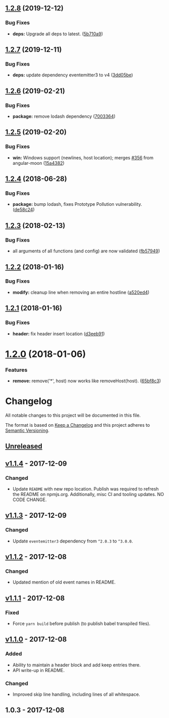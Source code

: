 ## [1.2.8](https://github.com/gadicc/node-hosts-so-easy/compare/v1.2.7...v1.2.8) (2019-12-12)


### Bug Fixes

* **deps:** Upgrade all deps to latest. ([5b710a9](https://github.com/gadicc/node-hosts-so-easy/commit/5b710a9b2b0d128977ec5f0abe5cd87e53a89979))

## [1.2.7](https://github.com/gadicc/node-hosts-so-easy/compare/v1.2.6...v1.2.7) (2019-12-11)


### Bug Fixes

* **deps:** update dependency eventemitter3 to v4 ([3dd05be](https://github.com/gadicc/node-hosts-so-easy/commit/3dd05be))

## [1.2.6](https://github.com/gadicc/node-hosts-so-easy/compare/v1.2.5...v1.2.6) (2019-02-21)


### Bug Fixes

* **package:** remove lodash dependency ([7003364](https://github.com/gadicc/node-hosts-so-easy/commit/7003364))

## [1.2.5](https://github.com/gadicc/node-hosts-so-easy/compare/v1.2.4...v1.2.5) (2019-02-20)


### Bug Fixes

* **win:** Windows support (newlines, host location); merges [#356](https://github.com/gadicc/node-hosts-so-easy/issues/356) from angular-moon ([15a4382](https://github.com/gadicc/node-hosts-so-easy/commit/15a4382))

<a name="1.2.4"></a>
## [1.2.4](https://github.com/gadicc/node-hosts-so-easy/compare/v1.2.3...v1.2.4) (2018-06-28)


### Bug Fixes

* **package:** bump lodash, fixes Prototype Pollution vulnerability. ([de58c24](https://github.com/gadicc/node-hosts-so-easy/commit/de58c24))

<a name="1.2.3"></a>
## [1.2.3](https://github.com/gadicc/node-hosts-so-easy/compare/2a61e5137a724276db367e804f9f0accc407c901...v1.2.3) (2018-02-13)


### Bug Fixes

* all arguments of all functions (and config) are now validated ([fb57949](https://github.com/gadicc/node-hosts-so-easy/commit/fb57949))

<a name="1.2.2"></a>
## [1.2.2](https://github.com/gadicc/node-hosts-so-easy/compare/d3eeb912f9d55c291e207873c80602ac0536ac1d...v1.2.2) (2018-01-16)


### Bug Fixes

* **modify:** cleanup line when removing an entire hostline ([a520ed4](https://github.com/gadicc/node-hosts-so-easy/commit/a520ed4))

<a name="1.2.1"></a>
## [1.2.1](https://github.com/gadicc/node-hosts-so-easy/compare/9898bb01cb105879fb0f1cd69dc56a4deee2f73e...v1.2.1) (2018-01-16)


### Bug Fixes

* **header:** fix header insert location ([d3eeb91](https://github.com/gadicc/node-hosts-so-easy/commit/d3eeb91))

<a name="1.2.0"></a>
# [1.2.0](https://github.com/gadicc/node-hosts-so-easy/compare/v1.1.5...v1.2.0) (2018-01-06)


### Features

* **remove:** remove('*', host) now works like removeHost(host). ([65bf8c3](https://github.com/gadicc/node-hosts-so-easy/commit/65bf8c3))

# Changelog
All notable changes to this project will be documented in this file.

The format is based on [Keep a Changelog](http://keepachangelog.com/en/1.0.0/)
and this project adheres to [Semantic Versioning](http://semver.org/spec/v2.0.0.html).

## [Unreleased]

## [v1.1.4] - 2017-12-09
### Changed
- Update `README` with new repo location.  Publish was required to refresh
  the README on npmjs.org.  Additionally, misc CI and tooling updates.
  NO CODE CHANGE.

## [v1.1.3] - 2017-12-09
### Changed
- Update `eventemitter3` dependency from `^2.0.3` to `^3.0.0`.

## [v1.1.2] - 2017-12-08
### Changed
- Updated mention of old event names in README.

## [v1.1.1] - 2017-12-08
### Fixed
- Force `yarn build` before publish (to publish babel transpiled files).

## [v1.1.0] - 2017-12-08
### Added
- Ability to maintain a header block and add keep entries there.
- API write-up in README.

### Changed
- Improved skip line handling, including lines of all whitespace.

## 1.0.3 - 2017-12-08

[Unreleased]: https://github.com/gadicc/hosts-so-easy/compare/v1.1.4...HEAD
[v1.1.4]: https://github.com/gadicc/hosts-so-easy/compare/v1.1.3...v1.1.4
[v1.1.3]: https://github.com/gadicc/hosts-so-easy/compare/v1.1.2...v1.1.3
[v1.1.2]: https://github.com/gadicc/hosts-so-easy/compare/v1.1.1...v1.1.2
[v1.1.1]: https://github.com/gadicc/hosts-so-easy/compare/v1.1.0...v1.1.1
[v1.1.0]: https://github.com/gadicc/hosts-so-easy/compare/v1.0.3...v1.1.0
